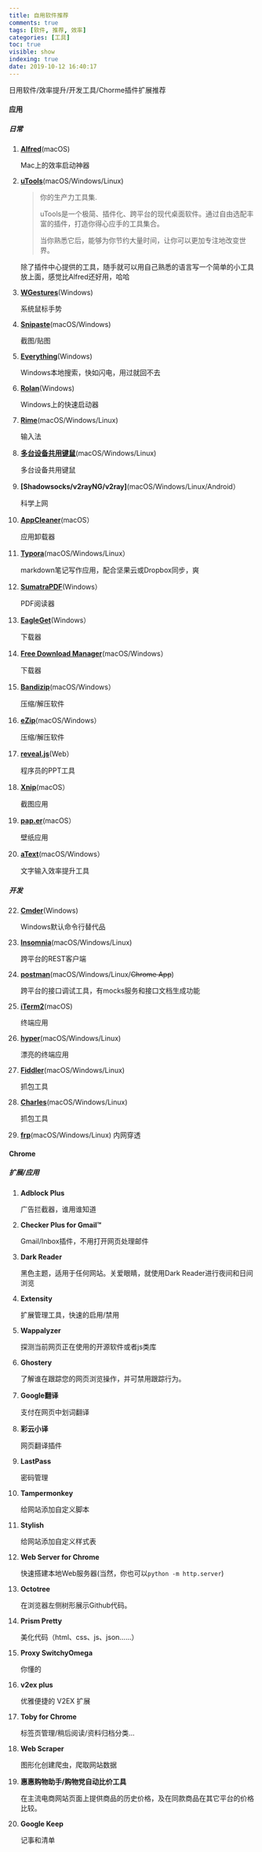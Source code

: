 ```yaml
---
title: 自用软件推荐
comments: true
tags: [软件, 推荐, 效率]
categories: [工具]
toc: true
visible: show
indexing: true
date: 2019-10-12 16:40:17
---
```


日用软件/效率提升/开发工具/Chorme插件扩展推荐
<!--more-->

#### 应用

##### 日常

1. **[Alfred](https://www.alfredapp.com/)**(macOS)

      Mac上的效率启动神器

2. **[uTools](https://u.tools/)**(macOS/Windows/Linux)

     > 你的生产力工具集.
     >
     > uTools是一个极简、插件化、跨平台的现代桌面软件。通过自由选配丰富的插件，打造你得心应手的工具集合。
     >
     > 当你熟悉它后，能够为你节约大量时间，让你可以更加专注地改变世界。

     除了插件中心提供的工具，随手就可以用自己熟悉的语言写一个简单的小工具放上面，感觉比Alfred还好用，哈哈

3. **[WGestures](http://www.yingdev.com/projects/wgestures)**(Windows)

      系统鼠标手势 

4. **[Snipaste](https://zh.snipaste.com/)**(macOS/Windows)

      截图/贴图

5. **[Everything](https://www.voidtools.com/)**(Windows)

      Windows本地搜索，快如闪电，用过就回不去

6. **[Rolan](http://www.irolan.com/)**(Windows)

     Windows上的快速启动器 

7. **[Rime](http://rime.im/)**(macOS/Windows/Linux)

      输入法

8. **[多台设备共用键鼠](https://symless.com/synergy/)**(macOS/Windows/Linux)

      多台设备共用键鼠

9. **[Shadowsocks/v2rayNG/v2ray]**(macOS/Windows/Linux/Android）

      科学上网

10. **[AppCleaner](https://freemacsoft.net/appcleaner/)**(macOS）

      应用卸载器 

11. **[Typora](https://www.typora.io/)**(macOS/Windows/Linux）

      markdown笔记写作应用，配合坚果云或Dropbox同步，爽

12. **[SumatraPDF](https://www.sumatrapdfreader.org/)**(Windows）

      PDF阅读器

13. **[EagleGet](http://www.eagleget.com/)**(Windows）

     下载器

14. **[Free Download Manager](https://www.freedownloadmanager.org/zh/)**(macOS/Windows）

      下载器

15. **[Bandizip](https://www.bandisoft.com/bandizip/cn/)**(macOS/Windows）

      压缩/解压软件

16. **[eZip](https://ezip.awehunt.com/)**(macOS/Windows）

      压缩/解压软件

17. **[reveal.js](https://github.com/hakimel/reveal.js)**(Web）

      程序员的PPT工具

18. **[Xnip](https://zh.xnipapp.com/)**(macOS）

      截图应用

19. **[pap.er](https://paper.meiyuan.in/)**(macOS）

      壁纸应用

20. **[aText](https://trankynam.com/atext/)**(macOS/Windows）

      文字输入效率提升工具

##### 开发

22. **[Cmder](https://github.com/cmderdev/cmder)**(Windows)

      Windows默认命令行替代品 

23. **[Insomnia](https://insomnia.rest/)**(macOS/Windows/Linux)

    跨平台的REST客户端

24. **[postman](https://www.getpostman.com/)**(macOS/Windows/Linux/~~Chrome App~~)

      跨平台的接口调试工具，有mocks服务和接口文档生成功能

25. **[iTerm2](https://iterm2.com/)**(macOS)

      终端应用

26. **[hyper](https://hyper.is/)**(macOS/Windows/Linux)

      漂亮的终端应用

27. **[Fiddler](http://www.telerik.com/fiddler)**(macOS/Windows/Linux)

      抓包工具

28. **[Charles](https://www.charlesproxy.com/)**(macOS/Windows/Linux)

      抓包工具

29. **[frp](https://github.com/fatedier/frp)**(macOS/Windows/Linux)
      内网穿透

#### Chrome

##### 扩展/应用

1. **Adblock Plus**

      广告拦截器，谁用谁知道

2. **Checker Plus for Gmail™**

      Gmail/Inbox插件，不用打开网页处理邮件

3. **Dark Reader**

      黑色主题，适用于任何网站。关爱眼睛，就使用Dark Reader进行夜间和日间浏览

4. **Extensity**

      扩展管理工具，快速的启用/禁用

5. **Wappalyzer**

      探测当前网页正在使用的开源软件或者js类库

6. **Ghostery**

      了解谁在跟踪您的网页浏览操作，并可禁用跟踪行为。

7. **Google翻译**

   支付在网页中划词翻译

8. **彩云小译**

      网页翻译插件

9. **LastPass**

      密码管理

10. **Tampermonkey**

      给网站添加自定义脚本

11. **Stylish**

      给网站添加自定义样式表

12. **Web Server for Chrome**

      快速搭建本地Web服务器(当然，你也可以`python -m http.server`)

13. **Octotree**

      在浏览器左侧树形展示Github代码。

14. **Prism Pretty**

      美化代码（html、css、js、json……）

15. **Proxy SwitchyOmega**

      你懂的

16. **v2ex plus**

      优雅便捷的 V2EX 扩展

17. **Toby for Chrome**

      标签页管理/稍后阅读/资料归档分类...

18. **Web Scraper**

      图形化创建爬虫，爬取网站数据

19. **惠惠购物助手/购物党自动比价工具**

      在主流电商网站页面上提供商品的历史价格，及在同款商品在其它平台的价格比较。

20. **Google Keep**

      记事和清单